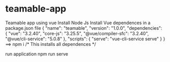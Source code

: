 # teamable-app
Teamable app using vue
Install Node Js
Install Vue dependences in a package.json file
      {
        "name": "teamable",
        "version": "1.0.0",
        "dependencies": {
              "vue": "3.2.40",
              "core-js": "3.25.5",
              "@vue/compiler-sfc": "3.2.40",
              "@vue/cli-service": "5.0.8"
            },
            "scripts": {
              "serve": "vue-cli-service serve"
            }
          }
==> npm i /* This installs all dependences */

run application
  npm run serve

